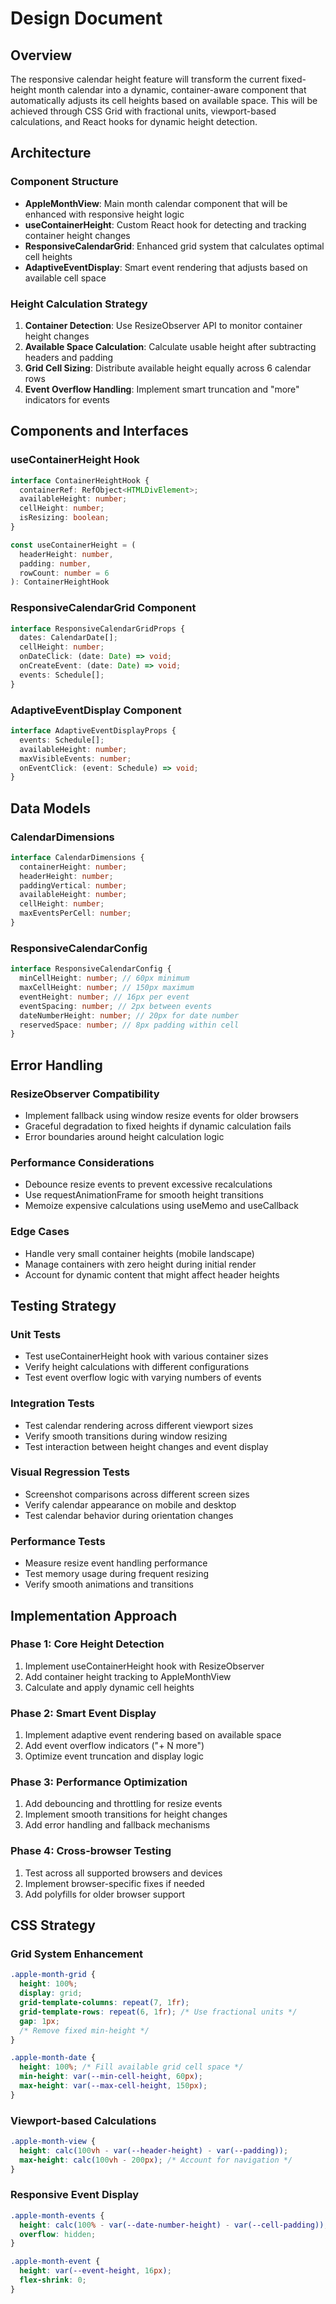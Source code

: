 # Design Document

## Overview

The responsive calendar height feature will transform the current fixed-height month calendar into a dynamic, container-aware component that automatically adjusts its cell heights based on available space. This will be achieved through CSS Grid with fractional units, viewport-based calculations, and React hooks for dynamic height detection.

## Architecture

### Component Structure
- **AppleMonthView**: Main month calendar component that will be enhanced with responsive height logic
- **useContainerHeight**: Custom React hook for detecting and tracking container height changes
- **ResponsiveCalendarGrid**: Enhanced grid system that calculates optimal cell heights
- **AdaptiveEventDisplay**: Smart event rendering that adjusts based on available cell space

### Height Calculation Strategy
1. **Container Detection**: Use ResizeObserver API to monitor container height changes
2. **Available Space Calculation**: Calculate usable height after subtracting headers and padding
3. **Grid Cell Sizing**: Distribute available height equally across 6 calendar rows
4. **Event Overflow Handling**: Implement smart truncation and "more" indicators for events

## Components and Interfaces

### useContainerHeight Hook
```typescript
interface ContainerHeightHook {
  containerRef: RefObject<HTMLDivElement>;
  availableHeight: number;
  cellHeight: number;
  isResizing: boolean;
}

const useContainerHeight = (
  headerHeight: number,
  padding: number,
  rowCount: number = 6
): ContainerHeightHook
```

### ResponsiveCalendarGrid Component
```typescript
interface ResponsiveCalendarGridProps {
  dates: CalendarDate[];
  cellHeight: number;
  onDateClick: (date: Date) => void;
  onCreateEvent: (date: Date) => void;
  events: Schedule[];
}
```

### AdaptiveEventDisplay Component
```typescript
interface AdaptiveEventDisplayProps {
  events: Schedule[];
  availableHeight: number;
  maxVisibleEvents: number;
  onEventClick: (event: Schedule) => void;
}
```

## Data Models

### CalendarDimensions
```typescript
interface CalendarDimensions {
  containerHeight: number;
  headerHeight: number;
  paddingVertical: number;
  availableHeight: number;
  cellHeight: number;
  maxEventsPerCell: number;
}
```

### ResponsiveCalendarConfig
```typescript
interface ResponsiveCalendarConfig {
  minCellHeight: number; // 60px minimum
  maxCellHeight: number; // 150px maximum
  eventHeight: number; // 16px per event
  eventSpacing: number; // 2px between events
  dateNumberHeight: number; // 20px for date number
  reservedSpace: number; // 8px padding within cell
}
```

## Error Handling

### ResizeObserver Compatibility
- Implement fallback using window resize events for older browsers
- Graceful degradation to fixed heights if dynamic calculation fails
- Error boundaries around height calculation logic

### Performance Considerations
- Debounce resize events to prevent excessive recalculations
- Use requestAnimationFrame for smooth height transitions
- Memoize expensive calculations using useMemo and useCallback

### Edge Cases
- Handle very small container heights (mobile landscape)
- Manage containers with zero height during initial render
- Account for dynamic content that might affect header heights

## Testing Strategy

### Unit Tests
- Test useContainerHeight hook with various container sizes
- Verify height calculations with different configurations
- Test event overflow logic with varying numbers of events

### Integration Tests
- Test calendar rendering across different viewport sizes
- Verify smooth transitions during window resizing
- Test interaction between height changes and event display

### Visual Regression Tests
- Screenshot comparisons across different screen sizes
- Verify calendar appearance on mobile and desktop
- Test calendar behavior during orientation changes

### Performance Tests
- Measure resize event handling performance
- Test memory usage during frequent resizing
- Verify smooth animations and transitions

## Implementation Approach

### Phase 1: Core Height Detection
1. Implement useContainerHeight hook with ResizeObserver
2. Add container height tracking to AppleMonthView
3. Calculate and apply dynamic cell heights

### Phase 2: Smart Event Display
1. Implement adaptive event rendering based on available space
2. Add event overflow indicators ("+ N more")
3. Optimize event truncation and display logic

### Phase 3: Performance Optimization
1. Add debouncing and throttling for resize events
2. Implement smooth transitions for height changes
3. Add error handling and fallback mechanisms

### Phase 4: Cross-browser Testing
1. Test across all supported browsers and devices
2. Implement browser-specific fixes if needed
3. Add polyfills for older browser support

## CSS Strategy

### Grid System Enhancement
```css
.apple-month-grid {
  height: 100%;
  display: grid;
  grid-template-columns: repeat(7, 1fr);
  grid-template-rows: repeat(6, 1fr); /* Use fractional units */
  gap: 1px;
  /* Remove fixed min-height */
}

.apple-month-date {
  height: 100%; /* Fill available grid cell space */
  min-height: var(--min-cell-height, 60px);
  max-height: var(--max-cell-height, 150px);
}
```

### Viewport-based Calculations
```css
.apple-month-view {
  height: calc(100vh - var(--header-height) - var(--padding));
  max-height: calc(100vh - 200px); /* Account for navigation */
}
```

### Responsive Event Display
```css
.apple-month-events {
  height: calc(100% - var(--date-number-height) - var(--cell-padding));
  overflow: hidden;
}

.apple-month-event {
  height: var(--event-height, 16px);
  flex-shrink: 0;
}
```